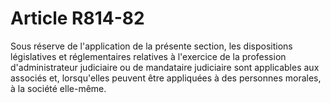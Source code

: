 # Article R814-82

Sous réserve de l'application de la présente section, les dispositions législatives et réglementaires relatives à l'exercice de la profession d'administrateur judiciaire ou de mandataire judiciaire sont applicables aux associés et, lorsqu'elles peuvent être appliquées à des personnes morales, à la société elle-même.